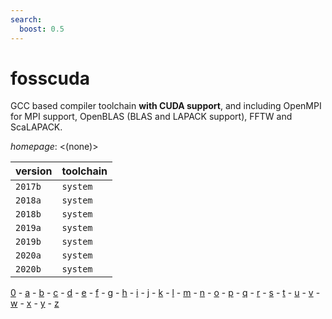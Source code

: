 ```yaml
---
search:
  boost: 0.5
---
```

# fosscuda

GCC based compiler toolchain __with CUDA support__, and including  OpenMPI for MPI support, OpenBLAS (BLAS and LAPACK support), FFTW and ScaLAPACK.

*homepage*: <(none)>

version | toolchain
--------|----------
``2017b`` | ``system``
``2018a`` | ``system``
``2018b`` | ``system``
``2019a`` | ``system``
``2019b`` | ``system``
``2020a`` | ``system``
``2020b`` | ``system``

[0](../0/index.md) - [a](../a/index.md) - [b](../b/index.md) - [c](../c/index.md) - [d](../d/index.md) - [e](../e/index.md) - [f](../f/index.md) - [g](../g/index.md) - [h](../h/index.md) - [i](../i/index.md) - [j](../j/index.md) - [k](../k/index.md) - [l](../l/index.md) - [m](../m/index.md) - [n](../n/index.md) - [o](../o/index.md) - [p](../p/index.md) - [q](../q/index.md) - [r](../r/index.md) - [s](../s/index.md) - [t](../t/index.md) - [u](../u/index.md) - [v](../v/index.md) - [w](../w/index.md) - [x](../x/index.md) - [y](../y/index.md) - [z](../z/index.md)

